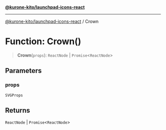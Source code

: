 [**@kurone-kito/launchpad-icons-react**](../README.md)

***

[@kurone-kito/launchpad-icons-react](../globals.md) / Crown

# Function: Crown()

> **Crown**(`props`): `ReactNode` \| `Promise`\<`ReactNode`\>

## Parameters

### props

`SVGProps`

## Returns

`ReactNode` \| `Promise`\<`ReactNode`\>
